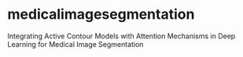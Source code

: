 # medicalimagesegmentation
Integrating Active Contour Models with Attention Mechanisms in Deep Learning for Medical Image Segmentation
